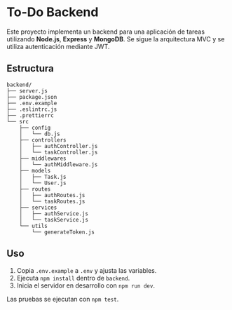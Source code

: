 # To-Do Backend

Este proyecto implementa un backend para una aplicación de tareas utilizando **Node.js**, **Express** y **MongoDB**. Se sigue la arquitectura MVC y se utiliza autenticación mediante JWT.

## Estructura

```
backend/
├── server.js
├── package.json
├── .env.example
├── .eslintrc.js
├── .prettierrc
└── src
    ├── config
    │   └── db.js
    ├── controllers
    │   ├── authController.js
    │   └── taskController.js
    ├── middlewares
    │   └── authMiddleware.js
    ├── models
    │   ├── Task.js
    │   └── User.js
    ├── routes
    │   ├── authRoutes.js
    │   └── taskRoutes.js
    ├── services
    │   ├── authService.js
    │   └── taskService.js
    └── utils
        └── generateToken.js
```

## Uso

1. Copia `.env.example` a `.env` y ajusta las variables.
2. Ejecuta `npm install` dentro de `backend`.
3. Inicia el servidor en desarrollo con `npm run dev`.

Las pruebas se ejecutan con `npm test`.

